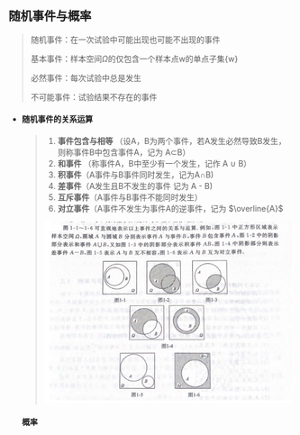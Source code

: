 ## 随机事件与概率

> 随机事件：在一次试验中可能出现也可能不出现的事件
>
> 基本事件：样本空间$\Omega$的仅包含一个样本点w的单点子集{w}
>
> 必然事件：每次试验中总是发生
>
> 不可能事件：试验结果不存在的事件

- #### **随机事件的关系运算**

  > 1. **事件包含与相等** （设A，B为两个事件，若A发生必然导致B发生，则称事件B中包含事件A，记为 A$\subset$B）
  >2. **和事件** （称事件A，B中至少有一个发生，记作 A $\cup$ B）
  > 3. **积事件**（A事件与B事件同时发生，记为A$\cap$B)
  >4. **差事件**（A发生且B不发生的事件 记为 A - B)
  > 5. **互斥事件**（A事件与B事件不能同时发生）
  >6. **对立事件**（A事件不发生为事件A的逆事件，记为 $\overline{A}$
  > 
  >![image-20220309225019557](image-20220309225019557.png) 
  
  #### **概率**
  
  > 

